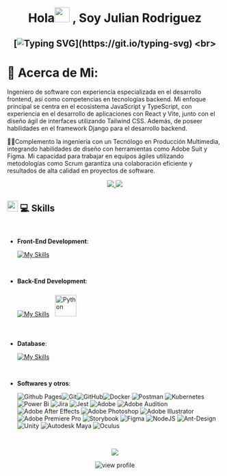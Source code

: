 <h1 align="center"><b>Hola<img src="https://media.giphy.com/media/hvRJCLFzcasrR4ia7z/giphy.gif" width="35"> , Soy Julian Rodriguez </b></h1>

 <h2 align="center">
    
[![Typing SVG](https://readme-typing-svg.herokuapp.com?duration=5000&center=true&width=450&lines=Ingeniero+de+Software!)](https://git.io/typing-svg)
<br>

# 💫 Acerca de Mi:
Ingeniero de software con experiencia especializada en el desarrollo frontend, así como competencias en tecnologías backend. Mi enfoque principal se centra en el ecosistema JavaScript y TypeScript, con experiencia en el desarrollo de aplicaciones con React y Vite, junto con el diseño ágil de interfaces utilizando Tailwind CSS. Además, de poseer habilidades en el framework Django para el desarrollo backend.

🧑‍🎓Complemento la ingeniería con un Tecnólogo en Producción Multimedia, integrando habilidades de diseño con herramientas como Adobe Suit y Figma. Mi capacidad para trabajar en equipos ágiles utilizando metodologías como Scrum garantiza una colaboración eficiente y resultados de alta calidad en proyectos de software.
<p align='center'>
  <a href='https://www.linkedin.com/in/julianrod-ing'>
    <img src='https://img.shields.io/badge/LinkedIn-%230077B5.svg?logo=linkedin&logoColor=white'>
  </a>
  <a href='https://www.github.com/Julian0399'>
    <img src='https://img.shields.io/github/followers/Julian0399?style=social'>
  </a>
</p>


## <img src="https://media2.giphy.com/media/QssGEmpkyEOhBCb7e1/giphy.gif?cid=ecf05e47a0n3gi1bfqntqmob8g9aid1oyj2wr3ds3mg700bl&rid=giphy.gif" width ="25"><b> 💻 Skills</b>
<br>



<p align="center">

- **Front-End Development**:
    
    [![My Skills](https://skillicons.dev/icons?i=react,vite,js,ts,tailwind,bootstrap,materialui,html,css)](https://skillicons.dev)

<br>   
    
- **Back-End Development**:
    
    [![My Skills](https://skillicons.dev/icons?i=django,cs)](https://skillicons.dev)
    <a href="https://www.python.org/" target="_blank"><img style="margin: 10px" src="https://profilinator.rishav.dev/skills-assets/python-original.svg" alt="Python" height="50" /></a>

<br>

- **Database**:

    [![My Skills](https://skillicons.dev/icons?i=mysql,postgres,aws)](https://skillicons.dev)
    
<br>

- **Softwares y otros**:
  
    ![Github Pages](https://img.shields.io/badge/GitHub%20Pages-%23327FC7.svg?style=for-the-badge&logo=github&logoColor=white)![Git](https://img.shields.io/badge/git-%23F05033.svg?style=for-the-badge&logo=git&logoColor=white)![GitHub](https://img.shields.io/badge/github-%23121011.svg?style=for-the-badge&logo=github&logoColor=white)![Docker](https://img.shields.io/badge/docker-%230db7ed.svg?style=for-the-badge&logo=docker&logoColor=white) ![Postman](https://img.shields.io/badge/Postman-FF6C37?style=for-the-badge&logo=postman&logoColor=white) ![Kubernetes](https://img.shields.io/badge/kubernetes-%23326ce5.svg?style=for-the-badge&logo=kubernetes&logoColor=white) ![Power Bi](https://img.shields.io/badge/power_bi-F2C811?style=for-the-badge&logo=powerbi&logoColor=black) ![Jira](https://img.shields.io/badge/jira-%230A0FFF.svg?style=for-the-badge&logo=jira&logoColor=white) ![Jest](https://img.shields.io/badge/-jest-%23C21325?style=for-the-badge&logo=jest&logoColor=white)  ![Adobe](https://img.shields.io/badge/adobe-%23FF0000.svg?style=for-the-badge&logo=adobe&logoColor=white) ![Adobe Audition](https://img.shields.io/badge/Adobe%20Audition-9999FF.svg?style=for-the-badge&logo=Adobe%20Audition&logoColor=white) ![Adobe After Effects](https://img.shields.io/badge/Adobe%20After%20Effects-9999FF.svg?style=for-the-badge&logo=Adobe%20After%20Effects&logoColor=white) ![Adobe Photoshop](https://img.shields.io/badge/adobe%20photoshop-%2331A8FF.svg?style=for-the-badge&logo=adobe%20photoshop&logoColor=white) ![Adobe Illustrator](https://img.shields.io/badge/adobe%20illustrator-%23FF9A00.svg?style=for-the-badge&logo=adobe%20illustrator&logoColor=white) ![Adobe Premiere Pro](https://img.shields.io/badge/Adobe%20Premiere%20Pro-9999FF.svg?style=for-the-badge&logo=Adobe%20Premiere%20Pro&logoColor=white) ![Storybook](https://img.shields.io/badge/-Storybook-FF4785?style=for-the-badge&logo=storybook&logoColor=white) ![Figma](https://img.shields.io/badge/figma-%23F24E1E.svg?style=for-the-badge&logo=figma&logoColor=white) ![NodeJS](https://img.shields.io/badge/node.js-6DA55F?style=for-the-badge&logo=node.js&logoColor=white) ![Ant-Design](https://img.shields.io/badge/-AntDesign-%230170FE?style=for-the-badge&logo=ant-design&logoColor=white)![Unity](https://img.shields.io/static/v1?style=for-the-badge&message=Unity&color=222222&logo=Unity&logoColor=FFFFFF&label=)  ![Autodesk Maya](https://img.shields.io/static/v1?style=for-the-badge&message=Autodesk+Maya&color=37A5CC&logo=Autodesk+Maya&logoColor=FFFFFF&label=) ![Oculus](https://img.shields.io/static/v1?style=for-the-badge&message=Oculus&color=1C1E20&logo=Oculus&logoColor=FFFFFF&label=)


<br>
</p>
<div align='center'>
  
![](https://github-readme-stats.vercel.app/api/top-langs/?username=Julian0399&theme=dark&hide_border=false&include_all_commits=true&count_private=true&layout=compact)
</div>

<div align="center">
        <img src="https://komarev.com/ghpvc/?username=julian0399&color=blueviolet&style=flat&label=PROFILE+VIEWS"
            alt="view profile">
</div>

<!-- Proudly created with GPRM ( https://gprm.itsvg.in ) -->
<!--
**Julian0399/Julian0399** is a ✨ _special_ ✨ repository because its `README.md` (this file) appears on your GitHub profile.

Here are some ideas to get you started:

- 🔭 I’m currently working on ...
- 🌱 I’m currently learning ...
- 👯 I’m looking to collaborate on ...
- 🤔 I’m looking for help with ...
- 💬 Ask me about ...
- 📫 How to reach me: ...
- 😄 Pronouns: ...
- ⚡ Fun fact: ...
-->
